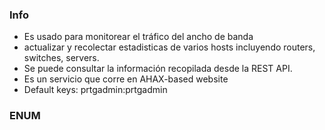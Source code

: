 ### Info

- Es usado para monitorear el tráfico del ancho de banda
- actualizar y recolectar estadisticas de varios hosts incluyendo routers, switches, servers.
- Se puede consultar la información recopilada desde la REST API.
- Es un servicio que corre en AHAX-based website
- Default keys: prtgadmin:prtgadmin

### ENUM

